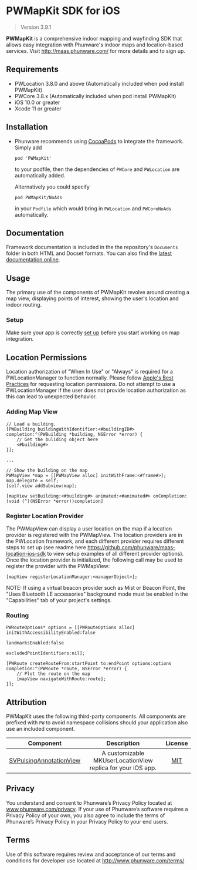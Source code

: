 PWMapKit SDK for iOS
====================

> Version 3.9.1

**PWMapKit** is a comprehensive indoor mapping and wayfinding SDK that allows easy integration with Phunware's indoor maps and location-based services.  Visit http://maas.phunware.com/ for more details and to sign up.


## Requirements

- PWLocation 3.8.0 and above (Automatically included when pod install PWMapKit)
- PWCore 3.8.x (Automatically included when pod install PWMapKit)
- iOS 10.0 or greater
- Xcode 11 or greater


## Installation

* Phunware recommends using [CocoaPods](http://www.cocoapods.org) to integrate the framework. Simply add

	`pod 'PWMapKit'`

	to your podfile, then the dependencies of `PWCore` and `PWLocation` are automatically added.
    
    Alternatively you could specify 
    
    `pod PWMapKit/NoAds`
    
    in your `Podfile` which would bring in  `PWLocation` and `PWCoreNoAds` automatically.

## Documentation

Framework documentation is included in the the repository's `Documents` folder in both HTML and Docset formats. You can also find the [latest documentation online](http://phunware.github.io/maas-mapping-ios-sdk/).


## Usage

The primary use of the components of PWMapKit revolve around creating a map view, displaying points of interest, showing the user's location and indoor routing.

### Setup

Make sure your app is correctly [set up](https://github.com/phunware/maas-core-ios-sdk#application-setup) before you start working on map integration.

## Location Permissions

Location authorization of "When In Use" or "Always" is required for a PWLocationManager to function normally. Please follow [Apple's Best Practices](https://developer.apple.com/documentation/corelocation/choosing_the_authorization_level_for_location_services) for requesting location permissions. Do not attempt to use a PWLocationManager if the user does not provide location authorization as this can lead to unexpected behavior.

### Adding Map View

```objc
// Load a building.
[PWBuilding buildingWithIdentifier:<#buildingID#> completion:^(PWBuilding *building, NSError *error) {
	// Get the buliding object here
	<#building#>					
}];

...

// Show the building on the map
PWMapView *map = [[PWMapView alloc] initWithFrame:<#frame#>];
map.delegate = self;
[self.view addSubview:map];

[mapView setBuilding:<#building#> animated:<#animated#> onCompletion:(void (^)(NSError *error))completion]
```


### Register Location Provider

The PWMapView can display a user location on the map if a location provider is registered with the PWMapView. The location providers are in the PWLocation framework, and each different provider requires different steps to set up (see readme here https://github.com/phunware/maas-location-ios-sdk to view setup examples of all different provider options). Once the location provider is initialized, the following call may be used to register the provider with the PWMapView:

```objc
[mapView registerLocationManager:<managerObject>];
```

NOTE: If using a virtual beacon provider such as Mist or Beacon Point, the "Uses Bluetooth LE accessories" background mode must be enabled in the "Capabilities" tab of your project's settings.

### Routing

```
PWRouteOptions* options = [[PWRouteOptions alloc] initWithAccessibilityEnabled:false
                                                              landmarksEnabled:false
                                                      excludedPointIdentifiers:nil];

[PWRoute createRouteFrom:startPoint to:endPoint options:options completion:^(PWRoute *route, NSError *error) {
	// Plot the route on the map
	[mapView navigateWithRoute:route];            
}];
```

## Attribution

PWMapKit uses the following third-party components. All components are prefixed with `PW` to avoid namespace collisions should your application also use an included component.

| Component | Description | License |
|:---------:|:-----------:|:-------:|
|[SVPulsingAnnotationView](https://github.com/samvermette/SVPulsingAnnotationView)|A customizable MKUserLocationView replica for your iOS app.|[MIT](https://github.com/samvermette/SVPulsingAnnotationView/blob/master/LICENSE.txt)|

Privacy
-----------
You understand and consent to Phunware’s Privacy Policy located at www.phunware.com/privacy. If your use of Phunware’s software requires a Privacy Policy of your own, you also agree to include the terms of Phunware’s Privacy Policy in your Privacy Policy to your end users.

Terms
-----------
Use of this software requires review and acceptance of our terms and conditions for developer use located at http://www.phunware.com/terms/
